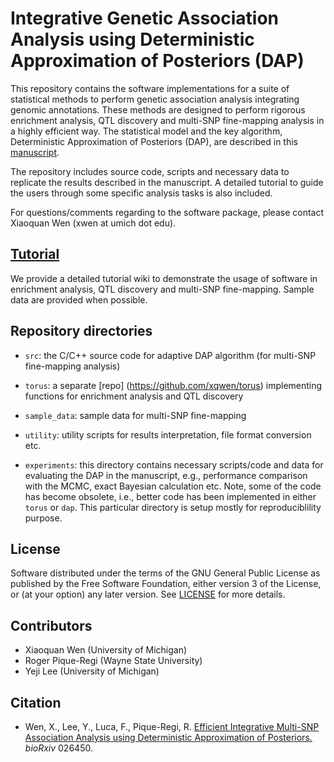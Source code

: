 #  Integrative Genetic Association Analysis using Deterministic Approximation of Posteriors (DAP)


This repository contains the software implementations for a suite of statistical methods to perform genetic association analysis integrating genomic annotations. These methods are designed to perform rigorous enrichment analysis, QTL discovery and multi-SNP fine-mapping analysis in a highly efficient way. The statistical model and the key algorithm, Deterministic Approximation of Posteriors (DAP), are described in this [manuscript](http://biorxiv.org/content/early/2016/03/26/026450). 

The repository includes source code, scripts and necessary data to replicate the results described in the manuscript. A detailed tutorial to guide the users through some specific analysis tasks is also included. 

For questions/comments regarding to the software package, please contact Xiaoquan Wen (xwen at umich dot edu).




## [Tutorial](https://github.com/xqwen/dap/wiki)

We provide a detailed tutorial wiki to demonstrate the usage of software in enrichment analysis, QTL discovery and multi-SNP fine-mapping. Sample data are provided when possible. 



## Repository directories

* ``src``: the C/C++ source code for adaptive DAP algorithm (for multi-SNP fine-mapping analysis)

* ``torus``:  a separate [repo] (https://github.com/xqwen/torus) implementing functions for enrichment analysis and QTL discovery

* ``sample_data``: sample data for multi-SNP fine-mapping

* ``utility``: utility scripts for results interpretation, file format conversion etc.

* ``experiments``: this directory contains necessary scripts/code and data for evaluating the DAP in the manuscript, e.g., performance comparison with the MCMC, exact Bayesian calculation etc. Note, some of the code has become obsolete, i.e., better code has been implemented in either ```torus``` or ```dap```. This particular directory is setup mostly for reproduciblility purpose.   



## License

Software distributed under the terms of the GNU General Public License as published by the Free Software Foundation, either version 3 of the License, or (at your option) any later version. See [LICENSE](http://www.gnu.org/licenses/gpl-3.0.en.html) for more details.


## Contributors

* Xiaoquan Wen (University of Michigan)
* Roger Pique-Regi (Wayne State University)
* Yeji Lee (University of Michigan)

## Citation

* Wen, X., Lee, Y., Luca, F., Pique-Regi, R. [Efficient Integrative Multi-SNP Association Analysis using Deterministic Approximation of Posteriors.](http://biorxiv.org/content/early/2016/03/26/026450)  *bioRxiv* 026450.

